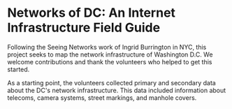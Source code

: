 # Networks of DC: An Internet Infrastructure Field Guide

Following the Seeing Networks  work of Ingrid Burrington in NYC, this project seeks to map the network infrastructure of Washington D.C. We welcome contributions and thank the volunteers who helped to get this started. 
 
As a starting point, the volunteers collected primary and secondary data about the DC's network infrastructure. This data included information about telecoms, camera systems, street markings, and manhole covers. 
